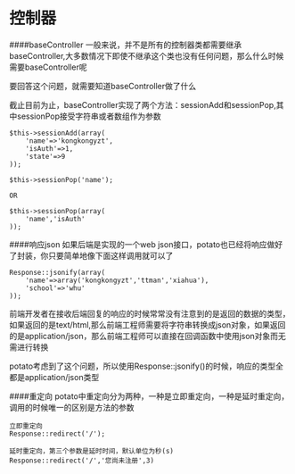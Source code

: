 控制器
====

####baseController
一般来说，并不是所有的控制器类都需要继承baseController,大多数情况下即使不继承这个类也没有任何问题，那么什么时候需要baseController呢

要回答这个问题，就需要知道baseController做了什么

截止目前为止，baseController实现了两个方法：sessionAdd和sessionPop,其中sessionPop接受字符串或者数组作为参数

````
$this->sessionAdd(array(
	'name'=>'kongkongyzt',
	'isAuth'=>1,
	'state'=>9
));

$this->sessionPop('name');

OR

$this->sessionPop(array(
	'name','isAuth'
));
````

####响应json
如果后端是实现的一个web json接口，potato也已经将响应做好了封装，你只要简单地像下面这样调用就可以了
````
Response::jsonify(array(
	'name'=>array('kongkongyzt','ttman','xiahua'),
	'school'=>'whu'
));
````

前端开发者在接收后端回复的响应的时候常常没有注意到的是返回的数据的类型，如果返回的是text/html,那么前端工程师需要将字符串转换成json对象，如果返回的是application/json，那么前端工程师可以直接在回调函数中使用json对象而无需进行转换

potato考虑到了这个问题，所以使用Response::jsonify()的时候，响应的类型全都是application/json类型

####重定向
potato中重定向分为两种，一种是立即重定向，一种是延时重定向，调用的时候唯一的区别是方法的参数
````
立即重定向
Response::redirect('/');

延时重定向，第三个参数是延时时间，默认单位为秒(s)
Response::redirect('/','您尚未注册',3)
````